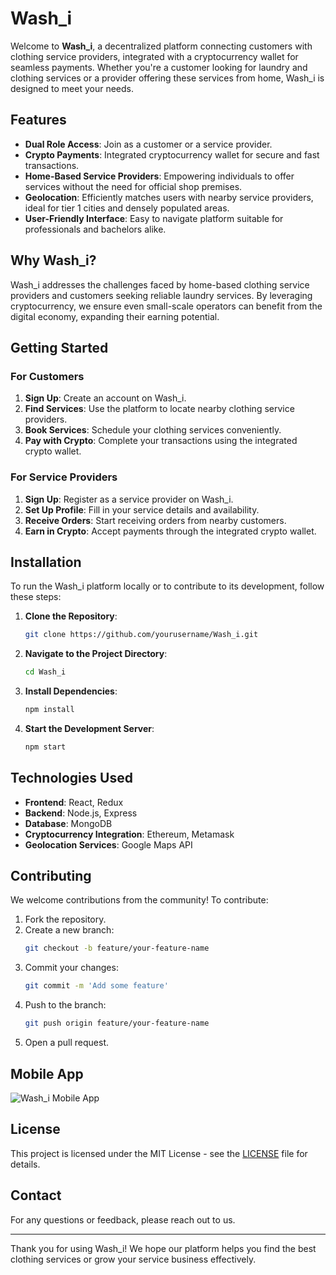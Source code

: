 # Wash_i

Welcome to **Wash_i**, a decentralized platform connecting customers with clothing service providers, integrated with a cryptocurrency wallet for seamless payments. Whether you're a customer looking for laundry and clothing services or a provider offering these services from home, Wash_i is designed to meet your needs.

## Features

- **Dual Role Access**: Join as a customer or a service provider.
- **Crypto Payments**: Integrated cryptocurrency wallet for secure and fast transactions.
- **Home-Based Service Providers**: Empowering individuals to offer services without the need for official shop premises.
- **Geolocation**: Efficiently matches users with nearby service providers, ideal for tier 1 cities and densely populated areas.
- **User-Friendly Interface**: Easy to navigate platform suitable for professionals and bachelors alike.

## Why Wash_i?

Wash_i addresses the challenges faced by home-based clothing service providers and customers seeking reliable laundry services. By leveraging cryptocurrency, we ensure even small-scale operators can benefit from the digital economy, expanding their earning potential.

## Getting Started

### For Customers

1. **Sign Up**: Create an account on Wash_i.
2. **Find Services**: Use the platform to locate nearby clothing service providers.
3. **Book Services**: Schedule your clothing services conveniently.
4. **Pay with Crypto**: Complete your transactions using the integrated crypto wallet.

### For Service Providers

1. **Sign Up**: Register as a service provider on Wash_i.
2. **Set Up Profile**: Fill in your service details and availability.
3. **Receive Orders**: Start receiving orders from nearby customers.
4. **Earn in Crypto**: Accept payments through the integrated crypto wallet.

## Installation

To run the Wash_i platform locally or to contribute to its development, follow these steps:

1. **Clone the Repository**:
    ```bash
    git clone https://github.com/yourusername/Wash_i.git
    ```
2. **Navigate to the Project Directory**:
    ```bash
    cd Wash_i
    ```
3. **Install Dependencies**:
    ```bash
    npm install
    ```
4. **Start the Development Server**:
    ```bash
    npm start
    ```

## Technologies Used

- **Frontend**: React, Redux
- **Backend**: Node.js, Express
- **Database**: MongoDB
- **Cryptocurrency Integration**: Ethereum, Metamask
- **Geolocation Services**: Google Maps API

## Contributing

We welcome contributions from the community! To contribute:

1. Fork the repository.
2. Create a new branch:
    ```bash
    git checkout -b feature/your-feature-name
    ```
3. Commit your changes:
    ```bash
    git commit -m 'Add some feature'
    ```
4. Push to the branch:
    ```bash
    git push origin feature/your-feature-name
    ```
5. Open a pull request.

## Mobile App

![Wash_i Mobile App](path_to_your_image.png)

## License

This project is licensed under the MIT License - see the [LICENSE](LICENSE) file for details.

## Contact

For any questions or feedback, please reach out to us.

---

Thank you for using Wash_i! We hope our platform helps you find the best clothing services or grow your service business effectively.

